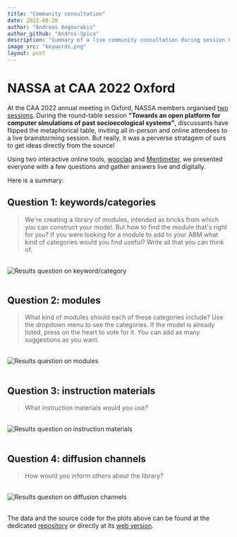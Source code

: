```yaml
---
title: "Community consultation"
date: 2022-08-20
author: "Andreas Angourakis"
author_github: "Andros-Spica"
description: "Summary of a live community consultation during session 06 at the CAA 2022 in Oxford"
image_src: "keywords.png"
layout: post
---
```

# NASSA at CAA 2022 Oxford

At the CAA 2022 annual meeting in Oxford, NASSA members organised [two sessions](https://archaeology-abm.github.io/NASSA-hub//2022/10/10/CAA2022_post.html). During the round-table session **"Towards an open platform for computer simulations of past socioecological systems"**, discussants have flipped the metaphorical table, inviting all in-person and online attendees to a live brainstorming session. But really, it was a perverse stratagem of ours to get ideas directly from the source!  

Using two interactive online tools, [wooclap](https://app.wooclap.com/) and [Mentimeter](https://www.mentimeter.com/), we presented everyone with a few questions and gather answers live and digitally.

Here is a summary:

## Question 1: keywords/categories

> We're creating a library of modules, intended as bricks from which you can construct your model. But how to find the module that's right for you? If you were looking for a module to add to your ABM what kind of categories would you find useful? Write all that you can think of.

<br>
<img src="https://archaeology-abm.github.io/NASSA-hub/assets/keywords.png" alt="Results question on keyword/category">
<br><br>

## Question 2: modules

> What kind of modules should each of these categories include? Use the dropdown menu to see the categories. If the model is already listed, press on the heart to vote for it. You can add as many suggestions as you want.

<br>
<img src="https://archaeology-abm.github.io/NASSA-hub/assets/modules.png" alt="Results question on modules">
<br><br>

## Question 3: instruction materials

> What instruction materials would you use?

<br>
<img src="https://archaeology-abm.github.io/NASSA-hub/assets/instructions.png" alt="Results question on instruction materials">
<br><br>

## Question 4: diffusion channels

> How would you inform others about the library?

<br>
<img src="https://archaeology-abm.github.io/NASSA-hub/assets/diffusion.png" alt="Results question on diffusion channels">
<br><br>

The data and the source code for the plots above can be found at the dedicated [repository](https://github.com/Archaeology-ABM/CAA2022-session06-consultation) or directly at its [web version](https://archaeology-abm.github.io/CAA2022-session06-consultation/).
